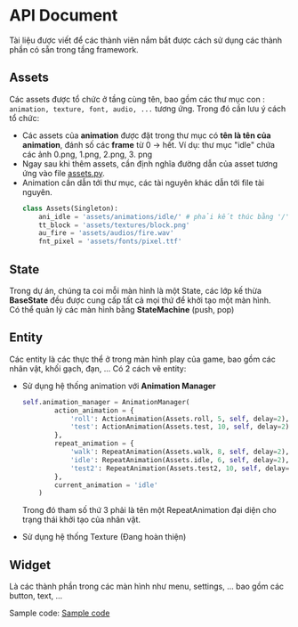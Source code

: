 #  API Document
Tài liệu được viết để các thành viên nắm bắt được cách sử dụng các thành phần có sẵn trong tầng framework.

## Assets
Các assets được tổ chức ở tầng cùng tên, bao gồm các thư mục con : `animation, texture, font, audio, ...` tương ứng. Trong đó cần lưu ý cách tổ chức:
- Các assets của **animation** được đặt trong thư mục có **tên là tên của animation**, đánh số các **frame** từ 0 -> hết. 
Ví dụ: thư mục "idle" chứa các ảnh 0.png, 1.png, 2.png, 3. png
- Ngay sau khi thêm assets, cần định nghĩa đường dẫn của asset tương ứng vào file [assets.py](https://github.com/DawnHNguyen/BTL-Python-2023/blob/develop/src/configs/assets.py).
- Animation cần dẫn tới thư mục, các tài nguyên khác dẫn tới file tài nguyên.
	```python
	class Assets(Singleton):
	    ani_idle = 'assets/animations/idle/' # phải kết thúc bằng '/'
	    tt_block = 'assets/textures/block.png'
	    au_fire = 'assets/audios/fire.wav'
	    fnt_pixel = 'assets/fonts/pixel.ttf'
	```
## State
Trong dự án, chúng ta coi mỗi màn hình là một State, các lớp kế thừa **BaseState** đều được cung cấp tất cả mọi thứ để khởi tạo một màn hình.  <br>
Có thể quản lý các màn hình bằng **StateMachine** (push, pop)
## Entity
Các entity là các thực thể ở trong màn hình play của game, bao gồm các nhân vật, khối gạch, đạn, ... 
Có 2 cách vẽ entity: 
- Sử dụng hệ thống animation với **Animation Manager**
	```python
	self.animation_manager = AnimationManager(
	        action_animation = {
	            'roll': ActionAnimation(Assets.roll, 5, self, delay=2),
	            'test': ActionAnimation(Assets.test, 10, self, delay=2),
	        },
	        repeat_animation = {
	            'walk': RepeatAnimation(Assets.walk, 8, self, delay=2),
	            'idle': RepeatAnimation(Assets.idle, 6, self, delay=2),
	            'test2': RepeatAnimation(Assets.test2, 10, self, delay=2),
	        },
	        current_animation = 'idle'
	    )
	```
	Trong đó tham số thứ 3 phải là tên một RepeatAnimation đại diện cho trạng thái khởi tạo của nhân vật.

- Sử dụng hệ thống Texture (Đang hoàn thiện)

## Widget
Là các thành phần trong các màn hình như menu, settings, ... bao gồm các button, text, ... 


Sample code: [Sample code](example.md)